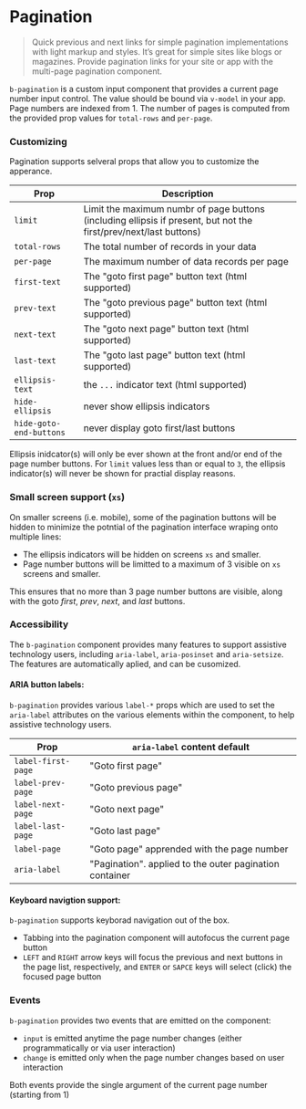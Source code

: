 # Pagination

> Quick previous and next links for simple pagination implementations with light markup and styles.
  It’s great for simple sites like blogs or magazines.
  Provide pagination links for your site or app with the multi-page pagination component.

`b-pagination` is a custom input component that provides a current page number input control.
The value should be bound via `v-model` in your app. Page numbers are indexed from 1. The number
of pages is computed from the provided prop values for `total-rows` and `per-page`.

### Customizing
Pagination supports selveral props that allow you to customize the apperance.

| Prop | Description
| ---- | -----------
| `limit` | Limit the maximum numbr of page buttons (including ellipsis if present, but not the first/prev/next/last buttons)
| `total-rows` | The total number of records in your data
| `per-page` | The maximum number of data records per page
| `first-text` | The "goto first page" button text (html supported)
| `prev-text` | The "goto previous page" button text (html supported)
| `next-text` | The "goto next page" button text (html supported)
| `last-text` | The "goto last page" button text (html supported)
| `ellipsis-text` | the `...` indicator text (html supported)
| `hide-ellipsis` | never show ellipsis indicators
| `hide-goto-end-buttons` | never display goto first/last buttons

Ellipsis inidcator(s) will only be ever shown at the front and/or end of
the page number buttons. For `limit` values less than or equal to `3`, the ellipsis
indicator(s) will never be shown for practial display reasons.

### Small screen support (`xs`)
On smaller screens (i.e. mobile), some of the pagination buttons will be hidden to
minimize the potntial of the pagination interface wraping onto multiple lines:

- The ellipsis indicators will be hidden on screens `xs` and smaller.
- Page number buttons will be limitted to a maximum of 3 visible on `xs` screens and smaller.

This ensures that no more than 3 page number buttons are visible,
along with the goto _first_, _prev_, _next_, and _last_ buttons.

### Accessibility
The `b-pagination` component provides many features to support assistive technology users,
including `aria-label`, `aria-posinset` and `aria-setsize`.  The features are
automatically aplied, and can be cusomized.

#### ARIA button labels:
`b-pagination` provides various `label-*` props which are used to set the `aria-label`
attributes on the various elements within the component, to help
assistive technology users.

| Prop | `aria-label` content default
| ---- | -----------
| `label-first-page` | "Goto first page"
| `label-prev-page` | "Goto previous page"
| `label-next-page` | "Goto next page"
| `label-last-page` | "Goto last page"
| `label-page` | "Goto page" apprended with the page number
| `aria-label` | "Pagination". applied to the outer pagination container

#### Keyboard navigtion support:
`b-pagination` supports keyborad navigation out of the box.
- Tabbing into the pagination component will autofocus the current page button
- `LEFT` and `RIGHT` arrow keys will focus the previous and next buttons in the page
list, respectively, and `ENTER` or `SAPCE` keys will select (click) the focused page button

### Events
`b-pagination` provides two events that are emitted on the component:
- `input` is emitted anytime the page number changes (either programmatically or via user interaction)
- `change` is emitted only when the page number changes based on user interaction

Both events provide the single argument of the current page number (starting from 1)

